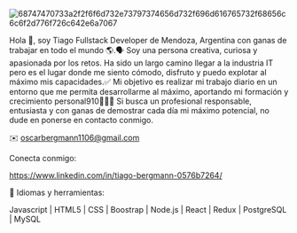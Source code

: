 ![68747470733a2f2f6f6d732e73797374656d732f696d616765732f68656c6c6f2d776f726c642e6a7067](https://github.com/Oscarcito122/Tiago-Bergmann/assets/120603261/ea85eb39-ec20-48aa-9990-7baa1f60fcb4)




Hola 👋, soy Tiago Fullstack Developer de Mendoza, Argentina con ganas de trabajar en todo el mundo 🌎.🗣 Soy una persona creativa, curiosa y apasionada por los retos. Ha sido un largo camino llegar a la industria IT pero es el lugar donde me siento cómodo, disfruto y puedo explotar al máximo mis capacidades.✅ Mi objetivo es realizar mi trabajo diario en un entorno que me permita desarrollarme al máximo, aportando mi formación y crecimiento personal910🧑🏽‍💻 Si busca un profesional responsable, entusiasta y con ganas de demostrar cada día mi máximo potencial, no dude en ponerse en contacto conmigo.


✉️ oscarbergmann1106@gmail.com


Conecta conmigo:


https://www.linkedin.com/in/tiago-bergmann-0576b7264/

🚀 Idiomas y herramientas:


Javascript | HTML5 | CSS | Boostrap | Node.js | React | Redux | PostgreSQL | MySQL
